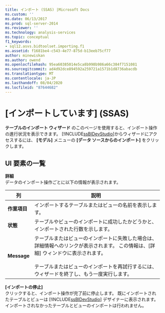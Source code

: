 ```yaml
---
title: インポート (SSAS) |Microsoft Docs
ms.custom: ''
ms.date: 06/13/2017
ms.prod: sql-server-2014
ms.reviewer: ''
ms.technology: analysis-services
ms.topic: conceptual
f1_keywords:
- sql12.asvs.bidtoolset.importing.f1
ms.assetid: f1681be4-c543-4e77-875d-b13eeb75cf77
author: minewiskan
ms.author: owend
ms.openlocfilehash: 95ea60385014e5ca8b998b986a66c384f7151081
ms.sourcegitcommit: ad4d92dce894592a259721a1571b1d8736abacdb
ms.translationtype: MT
ms.contentlocale: ja-JP
ms.lasthandoff: 08/04/2020
ms.locfileid: "87644682"
---
```

# <a name="importing-ssas"></a>[インポートしています] (SSAS)
  **テーブルのインポート ウィザード** のこのページを使用すると、インポート操作の進行状況を表示できます。 [!INCLUDE[ssBIDevStudio](../includes/ssbidevstudio-md.md)]からウィザードにアクセスするには、 **[モデル]** メニューの **[データ ソースからのインポート]** をクリックします。  
  
## <a name="ui-element-list"></a>UI 要素の一覧  
 **詳細**  
 データのインポート操作ごとに以下の情報が表示されます。  
  
|列|説明|  
|------------|-----------------|  
|**作業項目**|インポートするテーブルまたはビューの名前を表示します。|  
|**状態**|テーブルやビューのインポートに成功したかどうかと、インポートされた行数を示します。|  
|**Message**|テーブルまたはビューのインポートに失敗した場合は、詳細情報へのリンクが表示されます。 この情報は、[詳細] ウィンドウに表示されます。<br /><br /> テーブルまたはビューのインポートを再試行するには、ウィザードを終了し、もう一度実行します。|  
  
 **[インポートの停止]**  
 クリックすると、インポート操作が完了前に停止します。 既にインポートされたテーブルとビューは [!INCLUDE[ssBIDevStudio](../includes/ssbidevstudio-md.md)] デザイナーに表示されます。 インポートされなかったテーブルとビューのインポートは行われません。  
  
  
